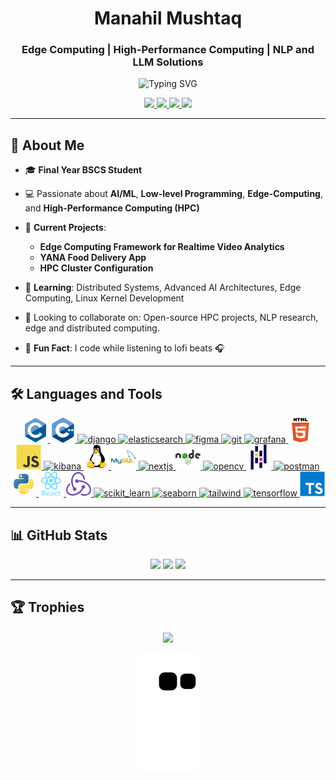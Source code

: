 <h1 align="center">Manahil Mushtaq</h1>
<h3 align="center"> Edge Computing | High-Performance Computing | NLP and LLM Solutions </h3>

<p align="center">
<img src="https://readme-typing-svg.herokuapp.com?color=%2336BCF7&center=true&vCenter=true&width=500&lines=Making+an+impact+one+project+at+a+time+%F0%9F%8C%9F;Building+solutions+that+matter+%F0%9F%92%BB;Solving+problems+with+code+and+coffee+%F0%9F%8D%BB" alt="Typing SVG" />

</p>


<p align="center">
  <a href="https://manahil-04.github.io">
    <img src="https://img.shields.io/badge/My%20Portfolio-%23ff477e?style=for-the-badge&logo=dev.to&logoColor=white" />
  </a>
  <a href="https://github.com/Manahil-04">
    <img src="https://img.shields.io/badge/GitHub-%23000000?style=for-the-badge&logo=github&logoColor=white" />
  </a>
  <a href="https://linkedin.com/in/manahilmushtaq">
    <img src="https://img.shields.io/badge/LinkedIn-%230077B5?style=for-the-badge&logo=linkedin&logoColor=white" />
  </a>
  <a href="mailto:manahilmushtaq@example.com">
    <img src="https://img.shields.io/badge/Email-D14836?style=for-the-badge&logo=gmail&logoColor=white" />
  </a>
</p>

---

## 🌟 About Me
- 🎓 **Final Year BSCS Student**  
- 💻 Passionate about **AI/ML**, **Low-level Programming**, **Edge-Computing**, and **High-Performance Computing (HPC)**  

- 🔭 **Current Projects**: <br>
  - **Edge Computing Framework for Realtime Video Analytics**
  - **YANA Food Delivery App**
  - **HPC Cluster Configuration**
- 🌱 **Learning**: Distributed Systems, Advanced AI Architectures, Edge Computing, Linux Kernel Development
- 🤝 Looking to collaborate on: Open-source HPC projects, NLP research, edge and distributed computing.
- 🌌 **Fun Fact**: I code while listening to lofi beats 🎧

---

<!--
<h3 align="left">Connect with me:</h3>
<p align="left">
<a href="https://linkedin.com/in/manahilmushtaq" target="blank"><img align="center" src="https://raw.githubusercontent.com/rahuldkjain/github-profile-readme-generator/master/src/images/icons/Social/linked-in-alt.svg" alt="manahilmushtaq" height="30" width="40" /></a>
</p>
-->
## 🛠️ Languages and Tools
<p align="center"> <a href="https://www.cprogramming.com/" target="_blank" rel="noreferrer"> <img src="https://raw.githubusercontent.com/devicons/devicon/master/icons/c/c-original.svg" alt="c" width="40" height="40"/> </a> <a href="https://www.w3schools.com/cpp/" target="_blank" rel="noreferrer"> <img src="https://raw.githubusercontent.com/devicons/devicon/master/icons/cplusplus/cplusplus-original.svg" alt="cplusplus" width="40" height="40"/> </a> <a href="https://www.djangoproject.com/" target="_blank" rel="noreferrer"> <img src="https://cdn.worldvectorlogo.com/logos/django.svg" alt="django" width="40" height="40"/> </a> <a href="https://www.elastic.co" target="_blank" rel="noreferrer"> <img src="https://www.vectorlogo.zone/logos/elastic/elastic-icon.svg" alt="elasticsearch" width="40" height="40"/> </a> <a href="https://www.figma.com/" target="_blank" rel="noreferrer"> <img src="https://www.vectorlogo.zone/logos/figma/figma-icon.svg" alt="figma" width="40" height="40"/> </a> <a href="https://git-scm.com/" target="_blank" rel="noreferrer"> <img src="https://www.vectorlogo.zone/logos/git-scm/git-scm-icon.svg" alt="git" width="40" height="40"/> </a> <a href="https://grafana.com" target="_blank" rel="noreferrer"> <img src="https://www.vectorlogo.zone/logos/grafana/grafana-icon.svg" alt="grafana" width="40" height="40"/> </a> <a href="https://www.w3.org/html/" target="_blank" rel="noreferrer"> <img src="https://raw.githubusercontent.com/devicons/devicon/master/icons/html5/html5-original-wordmark.svg" alt="html5" width="40" height="40"/> </a> <a href="https://developer.mozilla.org/en-US/docs/Web/JavaScript" target="_blank" rel="noreferrer"> <img src="https://raw.githubusercontent.com/devicons/devicon/master/icons/javascript/javascript-original.svg" alt="javascript" width="40" height="40"/> </a> <a href="https://www.elastic.co/kibana" target="_blank" rel="noreferrer"> <img src="https://www.vectorlogo.zone/logos/elasticco_kibana/elasticco_kibana-icon.svg" alt="kibana" width="40" height="40"/> </a> <a href="https://www.linux.org/" target="_blank" rel="noreferrer"> <img src="https://raw.githubusercontent.com/devicons/devicon/master/icons/linux/linux-original.svg" alt="linux" width="40" height="40"/> </a> <a href="https://www.mysql.com/" target="_blank" rel="noreferrer"> <img src="https://raw.githubusercontent.com/devicons/devicon/master/icons/mysql/mysql-original-wordmark.svg" alt="mysql" width="40" height="40"/> </a> <a href="https://nextjs.org/" target="_blank" rel="noreferrer"> <img src="https://cdn.worldvectorlogo.com/logos/nextjs-2.svg" alt="nextjs" width="40" height="40"/> </a> <a href="https://nodejs.org" target="_blank" rel="noreferrer"> <img src="https://raw.githubusercontent.com/devicons/devicon/master/icons/nodejs/nodejs-original-wordmark.svg" alt="nodejs" width="40" height="40"/> </a> <a href="https://opencv.org/" target="_blank" rel="noreferrer"> <img src="https://www.vectorlogo.zone/logos/opencv/opencv-icon.svg" alt="opencv" width="40" height="40"/> </a> <a href="https://pandas.pydata.org/" target="_blank" rel="noreferrer"> <img src="https://raw.githubusercontent.com/devicons/devicon/2ae2a900d2f041da66e950e4d48052658d850630/icons/pandas/pandas-original.svg" alt="pandas" width="40" height="40"/> </a> <a href="https://postman.com" target="_blank" rel="noreferrer"> <img src="https://www.vectorlogo.zone/logos/getpostman/getpostman-icon.svg" alt="postman" width="40" height="40"/> </a> <a href="https://www.python.org" target="_blank" rel="noreferrer"> <img src="https://raw.githubusercontent.com/devicons/devicon/master/icons/python/python-original.svg" alt="python" width="40" height="40"/> </a> <a href="https://reactjs.org/" target="_blank" rel="noreferrer"> <img src="https://raw.githubusercontent.com/devicons/devicon/master/icons/react/react-original-wordmark.svg" alt="react" width="40" height="40"/> </a> <a href="https://redux.js.org" target="_blank" rel="noreferrer"> <img src="https://raw.githubusercontent.com/devicons/devicon/master/icons/redux/redux-original.svg" alt="redux" width="40" height="40"/> </a> <a href="https://scikit-learn.org/" target="_blank" rel="noreferrer"> <img src="https://upload.wikimedia.org/wikipedia/commons/0/05/Scikit_learn_logo_small.svg" alt="scikit_learn" width="40" height="40"/> </a> <a href="https://seaborn.pydata.org/" target="_blank" rel="noreferrer"> <img src="https://seaborn.pydata.org/_images/logo-mark-lightbg.svg" alt="seaborn" width="40" height="40"/> </a> <a href="https://tailwindcss.com/" target="_blank" rel="noreferrer"> <img src="https://www.vectorlogo.zone/logos/tailwindcss/tailwindcss-icon.svg" alt="tailwind" width="40" height="40"/> </a> <a href="https://www.tensorflow.org" target="_blank" rel="noreferrer"> <img src="https://www.vectorlogo.zone/logos/tensorflow/tensorflow-icon.svg" alt="tensorflow" width="40" height="40"/> </a> <a href="https://www.typescriptlang.org/" target="_blank" rel="noreferrer"> <img src="https://raw.githubusercontent.com/devicons/devicon/master/icons/typescript/typescript-original.svg" alt="typescript" width="40" height="40"/> </a> </p>

---

## 📊 GitHub Stats
<p align="center">
  <img src="https://github-readme-stats.vercel.app/api?username=Manahil-04&show_icons=true&theme=radical&hide_title=true" />
  <img src="https://github-readme-stats.vercel.app/api/top-langs/?username=Manahil-04&layout=compact&theme=radical" />
  <img src="https://github-readme-streak-stats.herokuapp.com/?user=Manahil-04&theme=radical" />
</p>

---


## 🏆 Trophies
<p align="center">
  <img align='center' src="https://github-profile-trophy.vercel.app/?username=Manahil-04&theme=radical" />
</p>


<!--
## 📫 Let's Connect!
[![LinkedIn](https://img.shields.io/badge/LinkedIn-0A66C2?style=for-the-badge&logo=linkedin&logoColor=white)](https://www.linkedin.com/in/manahilmushtaq)
[![Portfolio](https://img.shields.io/badge/Portfolio-000000?style=for-the-badge&logo=About.me&logoColor=white)](https://manahil-04.github.io)

![GitHub Contributions](https://ghchart.rshah.org/198198/Manahil-04)
-->

<p align="center">
  <img src="https://github.com/Manahil-04/Manahil-04/blob/output/github-contribution-grid-snake.svg" />
</p>
